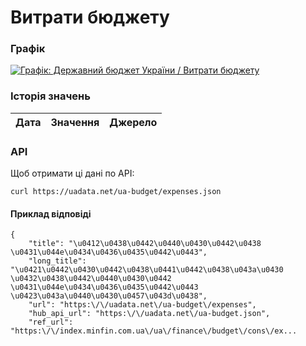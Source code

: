 # Витрати бюджету
### Графік
[ ![Графік: Державний бюджет України / Витрати бюджету](https://uadata.net/screen?459393&u=%2Fua-budget%2Fexpenses) ](https://uadata.net/ua-budget/expenses)

### Історія значень
| Дата | Значення | Джерело |
|---|---|---|
### API
Щоб отримати ці дані по API:
```
curl https://uadata.net/ua-budget/expenses.json
```
#### Приклад відповіді 
```
{
    "title": "\u0412\u0438\u0442\u0440\u0430\u0442\u0438 \u0431\u044e\u0434\u0436\u0435\u0442\u0443",
    "long_title": "\u0421\u0442\u0430\u0442\u0438\u0441\u0442\u0438\u043a\u0430 \u0432\u0438\u0442\u0440\u0430\u0442 \u0431\u044e\u0434\u0436\u0435\u0442\u0443 \u0423\u043a\u0440\u0430\u0457\u043d\u0438",
    "url": "https:\/\/uadata.net\/ua-budget\/expenses",
    "hub_api_url": "https:\/\/uadata.net\/ua-budget.json",
    "ref_url": "https:\/\/index.minfin.com.ua\/ua\/finance\/budget\/cons\/ex...
```